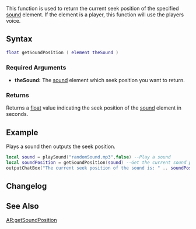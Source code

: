 This function is used to return the current seek position of the specified [sound](/docs/sound.md "wikilink") element. If the element is a player, this function will use the players voice.

Syntax
------

``` lua
float getSoundPosition ( element theSound )
```

### Required Arguments

-   **theSound:** The [sound](/docs/sound.md "wikilink") element which seek position you want to return.

### Returns

Returns a [float](/docs/float.md "wikilink") value indicating the seek position of the [sound](/sound.md "wikilink") element in seconds.

Example
-------

Plays a sound then outputs the seek position.

``` lua
local sound = playSound("randomSound.mp3",false) --Play a sound
local soundPosition = getSoundPosition(sound) --Get the current sound position
outputChatBox("The current seek position of the sound is: " .. soundPosition .. ".")
```

Changelog
---------

See Also
--------

[AR:getSoundPosition](/docs/AR:getSoundPosition.md "wikilink")
